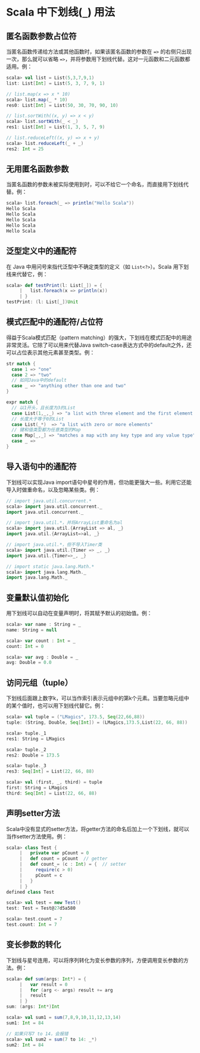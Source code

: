 # Scala 中下划线(`_`) 用法

## 匿名函数参数占位符

当匿名函数传递给方法或其他函数时，如果该匿名函数的参数在 `=>` 的右侧只出现一次，那么就可以省略 `=>`，并将参数用下划线代替。这对一元函数和二元函数都适用。例：

```scala worksheet
scala> val list = List(5,3,7,9,1)
list: List[Int] = List(5, 3, 7, 9, 1)

// list.map(x => x * 10)
scala> list.map(_ * 10)
res0: List[Int] = List(50, 30, 70, 90, 10)

// list.sortWith((x, y) => x < y)
scala> list.sortWith(_ < _)
res1: List[Int] = List(1, 3, 5, 7, 9)

// list.reduceLeft((x, y) => x + y)
scala> list.reduceLeft(_ + _)
res2: Int = 25
```

## 无用匿名函数参数

当匿名函数的参数未被实际使用到时，可以不给它一个命名，而直接用下划线代替。例：

```scala worksheet
scala> list.foreach(_ => println("Hello Scala"))
Hello Scala
Hello Scala
Hello Scala
Hello Scala
Hello Scala
```

## 泛型定义中的通配符

在 Java 中用问号来指代泛型中不确定类型的定义（如 `List<?>`）。Scala 用下划线来代替它，例：

```scala worksheet
scala> def testPrint(l: List[_]) = {
     |   list.foreach(x => println(x))
     | }
testPrint: (l: List[_])Unit
```

## 模式匹配中的通配符/占位符

得益于Scala模式匹配（pattern matching）的强大，下划线在模式匹配中的用途非常灵活。它除了可以用来代替Java switch-case表达方式中的default之外，还可以占位表示其他元素甚至类型。例：

```scala worksheet
str match {
  case 1 => "one"
  case 2 => "two"
  // 如同Java中的default
  case _ => "anything other than one and two"
}

expr match {
  // 以1开头，且长度为3的List
  case List(1,_,_) => "a list with three element and the first element is 1"
  // 长度大于等于0的List
  case List(_*)  => "a list with zero or more elements"
  // 键和值类型都为任意类型的Map
  case Map[_,_] => "matches a map with any key type and any value type"
  case _ =>
}
```

## 导入语句中的通配符

下划线可以实现Java import语句中星号的作用，但功能更强大一些。利用它还能导入时做重命名，以及忽略某些类。例：

```scala worksheet
// import java.util.concurrent.*
scala> import java.util.concurrent._
import java.util.concurrent._

// import java.util.*，并将ArrayList重命名为al
scala> import java.util.{ArrayList => al, _}
import java.util.{ArrayList=>al, _}

// import java.util.*，但不导入Timer类
scala> import java.util.{Timer => _, _}
import java.util.{Timer=>_, _}

// import static java.lang.Math.*
scala> import java.lang.Math._
import java.lang.Math._
```

## 变量默认值初始化

用下划线可以自动在变量声明时，将其赋予默认的初始值。例：

```scala worksheet
scala> var name : String = _
name: String = null

scala> var count : Int = _
count: Int = 0

scala> var avg : Double = _
avg: Double = 0.0
```

## 访问元组（tuple）

下划线后面跟上数字k，可以当作索引表示元组中的第k个元素。当要忽略元组中的某个值时，也可以用下划线代替它。例：

```scala worksheet
scala> val tuple = ("LMagics", 173.5, Seq(22,66,88))
tuple: (String, Double, Seq[Int]) = (LMagics,173.5,List(22, 66, 88))

scala> tuple._1
res1: String = LMagics

scala> tuple._2
res2: Double = 173.5

scala> tuple._3
res3: Seq[Int] = List(22, 66, 88)

scala> val (first, _, third) = tuple
first: String = LMagics
third: Seq[Int] = List(22, 66, 88)
```

## 声明setter方法

Scala中没有显式的setter方法，将getter方法的命名后加上一个下划线，就可以当作setter方法使用。例：

```scala worksheet
scala> class Test {
     |   private var pCount = 0
     |   def count = pCount  // getter
     |   def count_= (c : Int) = {  // setter
     |     require(c > 0)
     |     pCount = c
     |   }
     | }
defined class Test

scala> val test = new Test()
test: Test = Test@27d5a580

scala> test.count = 7
test.count: Int = 7
```

## 变长参数的转化

下划线与星号连用，可以将序列转化为变长参数的序列，方便调用变长参数的方法。例：

```scala worksheet
scala> def sum(args: Int*) = {
     |   var result = 0
     |   for (arg <- args) result += arg
     |   result
     | }
sum: (args: Int*)Int

scala> val sum1 = sum(7,8,9,10,11,12,13,14)
sum1: Int = 84

// 如果只写7 to 14，会报错
scala> val sum2 = sum(7 to 14: _*)
sum2: Int = 84
```